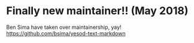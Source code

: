 # Finally new maintainer!! (May 2018)

Ben Sima have taken over maintainership, yay! https://github.com/bsima/yesod-text-markdown

